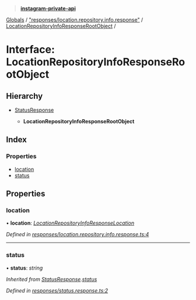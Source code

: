 > **[instagram-private-api](../README.md)**

[Globals](../README.md) / ["responses/location.repository.info.response"](../modules/_responses_location_repository_info_response_.md) / [LocationRepositoryInfoResponseRootObject](_responses_location_repository_info_response_.locationrepositoryinforesponserootobject.md) /

# Interface: LocationRepositoryInfoResponseRootObject

## Hierarchy

* [StatusResponse](_responses_status_response_.statusresponse.md)

  * **LocationRepositoryInfoResponseRootObject**

## Index

### Properties

* [location](_responses_location_repository_info_response_.locationrepositoryinforesponserootobject.md#location)
* [status](_responses_location_repository_info_response_.locationrepositoryinforesponserootobject.md#status)

## Properties

###  location

• **location**: *[LocationRepositoryInfoResponseLocation](_responses_location_repository_info_response_.locationrepositoryinforesponselocation.md)*

*Defined in [responses/location.repository.info.response.ts:4](https://github.com/dilame/instagram-private-api/blob/3e16058/src/responses/location.repository.info.response.ts#L4)*

___

###  status

• **status**: *string*

*Inherited from [StatusResponse](_responses_status_response_.statusresponse.md).[status](_responses_status_response_.statusresponse.md#status)*

*Defined in [responses/status.response.ts:2](https://github.com/dilame/instagram-private-api/blob/3e16058/src/responses/status.response.ts#L2)*